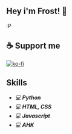 ## Hey i'm Frost! 👋
:P

## ☕ Support me
[![ko-fi](https://ko-fi.com/img/githubbutton_sm.svg)](https://ko-fi.com/G2G8VK335)

## Skills

* *💻*  ***Python***
* *💻*  ***HTML, CSS***
* *💻*  ***Javascript***
* *💻*  ***AHK***
